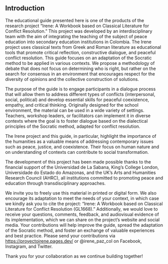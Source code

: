 ## Introduction

The educational guide presented here is one of the products of the research project “Irene: A Workbook based on Classical Literature for Conflict Resolution.” This project was developed by an interdisciplinary team with the aim of integrating the teaching of the subject of peace education into secondary education institutions in Colombia. The Irene project uses classical texts from Greek and Roman literature as educational tools that promote critical reflection, constructive dialogue, and peaceful conflict resolution. This guide focuses on an adaptation of the Socratic method to be applied in various contexts. We propose a methodology of debate that does not focus on determining who is right, but rather on the search for consensus in an environment that encourages respect for the diversity of opinions and the collective construction of solutions.

The purpose of the guide is to engage participants in a dialogue process that will allow them to address different types of conflicts (interpersonal, social, political) and develop essential skills for peaceful coexistence, empathy, and critical thinking. Originally designed for the school environment, the material can be used in a wide variety of settings. Teachers, workshop leaders, or facilitators can implement it in diverse contexts where the goal is to foster dialogue based on the dialectical principles of the Socratic method, adapted for conflict resolution.

The Irene project and this guide, in particular, highlight the importance of the humanities as a valuable means of addressing contemporary issues such as peace, justice, and coexistence. Their focus on human nature and on understanding of contexts can contribute to social transformation.

The development of this project has been made possible thanks to the financial support of the Universidad de La Sabana, King’s College London, Universidade do Estado do Amazonas, and the UK’s Arts and Humanities Research Council (AHRC), all institutions committed to promoting peace and education through transdisciplinary approaches.

We invite you to freely use this material in printed or digital form. We also encourage its adaptation to meet the needs of your context, in which case we kindly ask you to cite the project: “Irene: A Workbook based on Classical Literature for Conflict Resolution (GL1668).” Additionally, we would love to receive your questions, comments, feedback, and audiovisual evidence of its implementation, which we can share on the project’s website and social media. Your contributions will help improve the guide, spread the adaptation of the Socratic method, and foster an exchange of valuable experiences and best practice. Please send your contributions via https://proyectoirene.pages.dev/ or @irene_paz_col on Facebook, Instagram, and Twitter.

Thank you for your collaboration as we continue building together!
